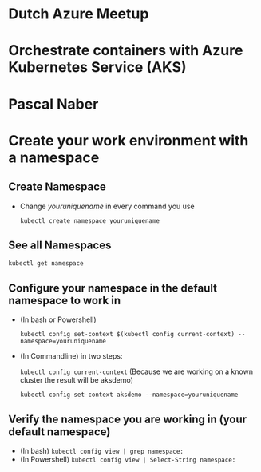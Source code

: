 # Dutch Azure Meetup 
# Orchestrate containers with Azure Kubernetes Service (AKS)
# Pascal Naber

# Create your work environment with a namespace

## Create Namespace
* Change *youruniquename* in every command you use

  `kubectl create namespace youruniquename`

## See all Namespaces
`kubectl get namespace`

## Configure your namespace in the default namespace to work in

* (In bash or Powershell)

  `kubectl config set-context $(kubectl config current-context) --namespace=youruniquename`

* (In Commandline) in two steps:

  `kubectl config current-context`
  (Because we are working on a known cluster the result will be aksdemo)

  `kubectl config set-context aksdemo --namespace=youruniquename`

## Verify the namespace you are working in (your default namespace)
* (In bash) `kubectl config view | grep namespace:`
* (In Powershell) `kubectl config view | Select-String namespace:`